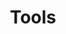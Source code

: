 ---
layout: page
title: Tools
description:
nav: true
nav_order: 7
dropdown: true
children:
  - title: Molecules
    permalink: /molecules/
  - title: divider
  - title: DNA
    permalink: /dna/
  - title: divider
  - title: RNA
    permalink: /rna/
  - title: divider
  - title: Peptide
    permalink: /peptide/
  - title: divider
  - title: Protein
    permalink: /protein/
  - title: divider
  - title: Microbiome
    permalink: /microbiome/
  - title: divider
  - title: Imaging
    permalink: /imaging/
---